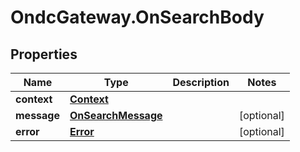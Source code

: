 # OndcGateway.OnSearchBody

## Properties
Name | Type | Description | Notes
------------ | ------------- | ------------- | -------------
**context** | [**Context**](Context.md) |  | 
**message** | [**OnSearchMessage**](OnSearchMessage.md) |  | [optional] 
**error** | [**Error**](Error.md) |  | [optional] 
